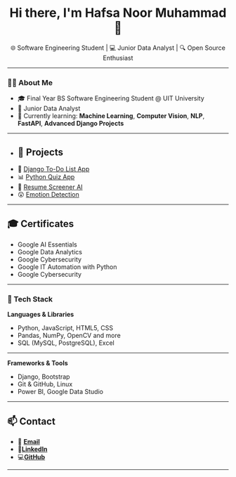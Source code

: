 <h1 align="center">Hi there, I'm Hafsa Noor Muhammad 👋</h1>

<p align="center">
  🌐 Software Engineering Student | 💻 Junior Data Analyst | 🔍 Open Source Enthusiast
</p>

---

### 👩‍💻 About Me

- 🎓 Final Year BS Software Engineering Student @ UIT University  
- 💼 Junior Data Analyst 
- 🌱 Currently learning: **Machine Learning**, **Computer Vision**, **NLP**, **FastAPI**, **Advanced Django Projects**

---

- ## 🚀 Projects
- 📝 [Django To-Do List App](https://github.com/HafsaNoorMuhammad26/ToDos-List-.git)
- 📊 [Python Quiz App](https://github.com/HafsaNoorMuhammad26/Python_Quiz_App.git)
- 🤖 [Resume Screener AI](https://github.com/HafsaNoorMuhammad26/resume-screener.git)
- 😲 [Emotion Detection](https://github.com/HafsaNoorMuhammad26/real-time-emotion-detection.git)

---

  ## 🎓 Certificates
- Google AI Essentials  
- Google Data Analytics  
- Google Cybersecurity
- Google IT Automation with Python
- Google Cybersecurity

---

### 🚀 Tech Stack

**Languages & Libraries**
- Python, JavaScript, HTML5, CSS 
- Pandas, NumPy, OpenCV and more
- SQL (MySQL, PostgreSQL), Excel

---

**Frameworks & Tools**
- Django, Bootstrap  
- Git & GitHub, Linux  
- Power BI, Google Data Studio  

---

## 📫 Contact
- 📧 **[Email](hafsanoormuhammad26@gmail.com)**
- 🔗**[LinkedIn](https://www.linkedin.com/in/hafsanoormuhammad26)**
- 💻**[GitHub](https://github.com/HafsaNoorMuhammad26)**

---

